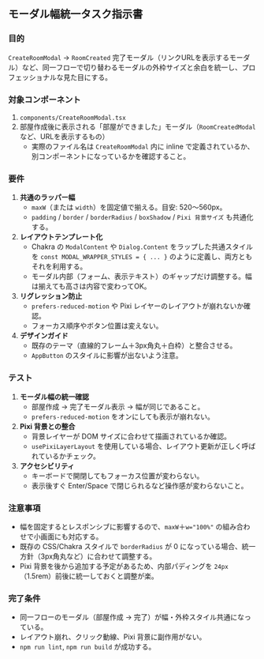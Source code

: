 ## モーダル幅統一タスク指示書

### 目的
`CreateRoomModal` → `RoomCreated` 完了モーダル（リンクURLを表示するモーダル）など、同一フローで切り替わるモーダルの外枠サイズと余白を統一し、プロフェッショナルな見た目にする。

### 対象コンポーネント
1. `components/CreateRoomModal.tsx`  
2. 部屋作成後に表示される「部屋ができました」モーダル（`RoomCreatedModal` など、URLを表示するもの）  
   - 実際のファイル名は `CreateRoomModal` 内に inline で定義されているか、別コンポーネントになっているかを確認すること。

### 要件
1. **共通のラッパー幅**  
   - `maxW`（または `width`）を固定値で揃える。目安: 520〜560px。  
   - `padding` / `border` / `borderRadius` / `boxShadow` / `Pixi 背景サイズ` も共通化する。
2. **レイアウトテンプレート化**  
   - Chakra の `ModalContent` や `Dialog.Content` をラップした共通スタイルを `const MODAL_WRAPPER_STYLES = { ... }` のように定義し、両方ともそれを利用する。
   - モーダル内部（フォーム、表示テキスト）のギャップだけ調整する。幅は揃えても高さは内容で変わってOK。
3. **リグレッション防止**  
   - `prefers-reduced-motion` や Pixi レイヤーのレイアウトが崩れないか確認。
   - フォーカス順序やボタン位置は変えない。
4. **デザインガイド**  
   - 既存のテーマ（直線的フレーム＋3px角丸＋白枠）と整合させる。  
   - `AppButton` のスタイルに影響が出ないよう注意。

### テスト
1. **モーダル幅の統一確認**  
   - 部屋作成 → 完了モーダル表示 → 幅が同じであること。  
   - `prefers-reduced-motion` をオンにしても表示が崩れない。
2. **Pixi 背景との整合**  
   - 背景レイヤーが DOM サイズに合わせて描画されているか確認。  
   - `usePixiLayerLayout` を使用している場合、レイアウト更新が正しく呼ばれているかチェック。
3. **アクセシビリティ**  
   - キーボードで開閉してもフォーカス位置が変わらない。  
   - 表示後すぐ Enter/Space で閉じられるなど操作感が変わらないこと。

### 注意事項
- 幅を固定するとレスポンシブに影響するので、`maxW`＋`w="100%"` の組み合わせで小画面にも対応する。  
- 既存の CSS/Chakra スタイルで `borderRadius` が 0 になっている場合、統一方針（3px角丸など）に合わせて調整する。  
- Pixi 背景を後から追加する予定があるため、内部パディングを `24px`（1.5rem）前後に統一しておくと調整が楽。

### 完了条件
- 同一フローのモーダル（部屋作成 → 完了）が幅・外枠スタイル共通になっている。  
- レイアウト崩れ、クリック動線、Pixi 背景に副作用がない。  
- `npm run lint`, `npm run build` が成功する。
